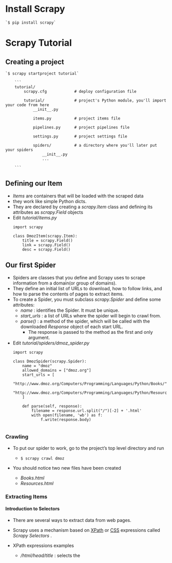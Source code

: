 
# Install Scrapy
    `$ pip install scrapy`
    
# Scrapy Tutorial
## Creating a project
    `$ scrapy startproject tutorial`
    
        ```
        tutorial/
            scrapy.cfg            # deploy configuration file

            tutorial/             # project's Python module, you'll import your code from here
                __init__.py

                items.py          # project items file

                pipelines.py      # project pipelines file

                settings.py       # project settings file

                spiders/          # a directory where you'll later put your spiders
                    __init__.py
                    ...

        ```   
## Defining our Item

* *Items* are containers that will be loaded with the scraped data
* they work like simple Python dicts.
* They are declared by creating a *scrapy.Item* class and defining its attributes as *scrapy.Field* objects
* Edit *tutorial/items.py*  
    ```
    import scrapy

    class DmozItem(scrapy.Item):
        title = scrapy.Field()
        link = scrapy.Field()
        desc = scrapy.Field()
    
    ```
## Our first Spider

* Spiders are classes that you define and Scrapy uses to scrape information from a domain(or group of domains).
* They define an initial list of URLs to download, how to follow links, and how to parse the contents of pages to extract items.
* To create a Spider, you must subclass *scrapy.Spider* and define some attributes:
    * *name* : identifies the Spider. It must be unique.
    * *start_urls* : a list of URLs where the spider will begin to crawl from.
    * *parse()* : a method of the spider, which will be called with the downloaded *Response* object of each start URL.
        * The response is passed to the method as the first and only argument.
* Edit *tutorial/spiders/dmoz_spider.py* 
    ```
    import scrapy

    class DmozSpider(scrapy.Spider):
        name = "dmoz"
        allowed_domains = ["dmoz.org"]
        start_urls = [
            "http://www.dmoz.org/Computers/Programming/Languages/Python/Books/",
            "http://www.dmoz.org/Computers/Programming/Languages/Python/Resources/"
        ]

        def parse(self, response):
            filename = response.url.split("/")[-2] + '.html'
            with open(filename, 'wb') as f:
                f.write(response.body)    
        
    ```
    
### Crawling

* To put our spider to work, go to the project’s top level directory and run
    * `$ scrapy crawl dmoz`
    
* You should notice two new files have been created
    * *Books.html*
    * *Resources.html* 


### Extracting Items
#### Introduction to Selectors

* There are several ways to extract data from web pages. 
* Scrapy uses a mechanism based on [XPath](http://www.w3.org/TR/xpath) or [CSS](http://www.w3.org/TR/selectors) expressions called *Scrapy Selectors* .  
* XPath expressions examples
    * */html/head/title* : selects the <title> element
    * */html/head/title/text()* : selects the text inside <title> element.
    * *//td* : selects all the <td> elements
    * *//div[@class="mine"]* : selects all *div* elements which contain an attribute *class="mine"* 
    
* some tutorial to learn XPath
    * [ XPath 1.0 Tutorial](http://zvon.org/comp/r/tut-XPath_1.html)
    * [Concise XPath](http://plasmasturm.org/log/xpath101/)
    
* Selectors have four basic methods
    * *xpath()* : return a list of selectors, each of which represents the nodes selected by the xpath expressions given as argument.
    * *css()* :  return a list of selectors, each of which represents the nodes selected by the CSS expression given as argument.
    * *extract()* : returns a unicode string with the selected data. 
    * *re()* : returns a list of unicode strings extracted by applying the regular expression given as argument.

#### Trying Selectors in the Shell
* To illustrate the use of Selectors we're going to use the built-in *Scrapy shell* , which also requires [IPython](http://ipython.org/).
* To start a shell, you must go to the project's top level directory and run:
    * `scrapy shell "http://www.dmoz.org/Computers/Programming/Languages/Python/Books/"`
    
    
#### Extracting the data
* Edit *tutorial/spiders/dmoz_spider.py*     
    ```
    import scrapy

    class DmozSpider(scrapy.Spider):
        name = "dmoz"
        allowed_domains = ["dmoz.org"]
        start_urls = [
            "http://www.dmoz.org/Computers/Programming/Languages/Python/Books/",
            "http://www.dmoz.org/Computers/Programming/Languages/Python/Resources/"
        ]

        def parse(self, response):
            for sel in response.xpath('//ul/li'):
                title = sel.xpath('a/text()').extract()
                link = sel.xpath('a/@href').extract()
                desc = sel.xpath('text()').extract()
                print title, link, desc


    ```
* Run `$ scrapy crawl dmoz`
    * You'll see sites being printed in your output.

### Using our item
* *Item* objects are custom Python dicts
* You can access the values of their fields using the standard dict syntax like:
    ```
    >>> item = DmozItem()
    >>> item['title'] = 'Example title'
    >>> item['title']
    'Example title'
    
    ```
* Edit *tutorial/spiders/dmoz_spider.py*     
    ```
    # -*- coding: utf-8 -*-

    import scrapy

    from tutorial.items import DmozItem

    class DmozSpider(scrapy.Spider):
        name = "dmoz"
        allowed_domains = ["dmoz.org"]
        start_urls = [
            "http://www.dmoz.org/Computers/Programming/Languages/Python/Books/",
            "http://www.dmoz.org/Computers/Programming/Languages/Python/Resources/"
        ]
        
        def parse(self, response):
            # filename = response.url.split("/")[-2] + '.html'
            # with open(filename, 'wb') as f:
                # f.write(response.body)
            
            tag_wrap = response.xpath('//ul[@class="directory-url"]/li')
            for tag in tag_wrap:
                item = DmozItem()
                item['title'] = tag.xpath('a/text()').extract()
                item['link'] = tag.xpath('a/@href').extract()
                item['desc'] = tag.xpath('text()').extract()
                yield item
            
                
    ```

## Following links

* Now that you know how to extract data from a pages.
* Why not extract the links for the pages you are interested, follow them and then extract the data you want for all of them?

### Here is a modification to our spider that does just that:


    ```
    # -*- coding: utf-8 -*-

    import scrapy

    from tutorial.items import DmozItem

    class DmozSpider(scrapy.Spider):
        name = "dmoz"
        allowed_domains = ["dmoz.org"]
        start_urls = [
            "http://www.dmoz.org/Computers/Programming/Languages/Python/Books/",
            "http://www.dmoz.org/Computers/Programming/Languages/Python/Resources/"
        ]
        
        def parse(self, response):
        
            for href in response.css("ul.directory.dir-col > li > a:attr('href')"):
                url = response.urljoin(href.extract())
                yield scrapy.Request(url, callback = self.parse_dir_contents)
                
        def parse_dir_contents(self, response):        
            
            tag_wrap = response.xpath('//ul[@class="directory-url"]/li')
            for tag in tag_wrap:
                item = DmozItem()
                item['title'] = tag.xpath('a/text()').extract()
                item['link'] = tag.xpath('a/@href').extract()
                item['desc'] = tag.xpath('text()').extract()
                yield item
            
    
    ```

### callback method 
* A common pattern is a callback method that extracts some items, looks for a link to follow to the next page and then yields a Request with the same callback for it:

    ```
    def parse_articles_follow_next_page(self, response):
        for article in response.xpath("//article"):
            item = ArticleItem()

            ... extract article data here

            yield item

        next_page = response.css("ul.navigation > li.next-page > a::attr('href')")
        if next_page:
            url = response.urljoin(next_page[0].extract())
            yield scrapy.Request(url, self.parse_articles_follow_next_page)    
    ```
* This creates a sort of loop, following all the links to the next page until it doesn't find one
    * handy for crawling blogs, forums and other sites with pagination
    
### pass additional data to the callbacks

* Another common pattern is to build an item with data from more than one page, using a trick to pass additional data to the callbacks.


## Storing the scraped data

### using Feed exports

* The simplest way to store the scraped data is by using [Feed exports]() with the following command:
    * `$ scrapy crawl dmoz -o items.json`
    
    
    
# Request usage examples

## Using FormRequest to send data via HTTP POST

* If you want to simulate a HTML Form POST in your spider and send a couple of key-value fields
* you can return a *FormRequest* object (from your spider) like this:
* 
    ```
    
    return [FormRequest(url="http://www.example.com/post/action",
                    formdata={'name': 'John Doe', 'age': '27'},
                    callback=self.after_post)]
    ```
    
## Using FormRequest.from_response() to simulate a user login

* You can use the *FormRequest.from_response()* method for this job
* Here’s an example spider which uses it:
    ```
    import scrapy

    class LoginSpider(scrapy.Spider):
        name = 'example.com'
        start_urls = ['http://www.example.com/users/login.php']

        def parse(self, response):
            return scrapy.FormRequest.from_response(
                response,
                formdata={'username': 'john', 'password': 'secret'},
                callback=self.after_login
            )

        def after_login(self, response):
            # check login succeed before going on
            if "authentication failed" in response.body:
                self.logger.error("Login failed")
                return

            # continue scraping with authenticated session...
    
    
    ```